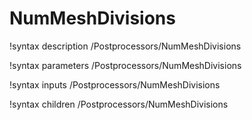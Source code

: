 # NumMeshDivisions

!syntax description /Postprocessors/NumMeshDivisions

!syntax parameters /Postprocessors/NumMeshDivisions

!syntax inputs /Postprocessors/NumMeshDivisions

!syntax children /Postprocessors/NumMeshDivisions
